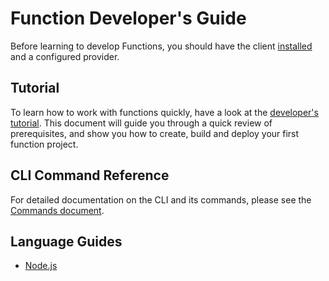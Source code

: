 # Function Developer's Guide

Before learning to develop Functions, you should have the client [installed](../installing_cli.md) and a configured provider.

## Tutorial

To learn how to work with functions quickly, have a look at the [developer's tutorial](developers_tutorial.md). This document will guide you through a quick review of prerequisites, and show you how to create, build and deploy your first function project.

## CLI Command Reference

For detailed documentation on the CLI and its commands, please see the [Commands document](commands).

## Language Guides

* [Node.js](nodejs.md)
